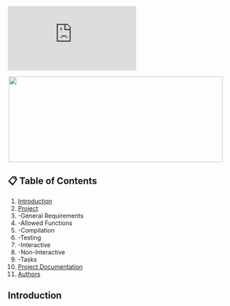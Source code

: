 ![animated banner](https://github.com/jGohan-cpu/holbertonschool-simple_shell/edit/master/README.md)
<p align="center">
  <img src="https://github.com/jGohan-cpu/holbertonschool-simple_shell/edit/master/README.md" width="500" height="200">
</p>


## **:clipboard: Table of Contents**
1. [Introduction](#introduction)
2. [Project](#Project)
3.  -General Requirements
4.  -Allowed Functions
5.  -Compilation
6.  -Testing
7.    -Interactive
8.    -Non-Interactive
9.  -Tasks
10. [Project Documentation](#documentation)
11. [Authors](#authors)

## Introduction
